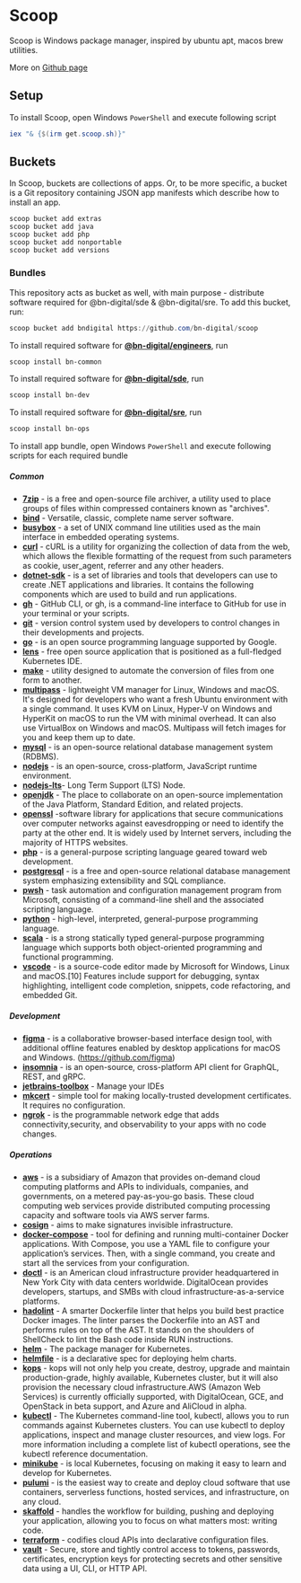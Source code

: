 # Scoop

Scoop is Windows package manager, inspired by ubuntu apt, macos brew utilities.

More on [Github page](https://github.com/ScoopInstaller/Scoop)

## Setup

To install Scoop, open Windows `PowerShell` and execute following script

```PowerShell
iex "& {$(irm get.scoop.sh)}"
```

## Buckets

In Scoop, buckets are collections of apps. Or, to be more specific, a bucket is a Git repository containing JSON app manifests which describe how to install an app.

```shell-script
scoop bucket add extras
scoop bucket add java
scoop bucket add php
scoop bucket add nonportable
scoop bucket add versions
```

### Bundles

This repository acts as bucket as well, with main purpose - distribute software required for @bn-digital/sde & @bn-digital/sre. To add this bucket, run:

```powershell
scoop bucket add bndigital https://github.com/bn-digital/scoop
```

To install required software for [**@bn-digital/engineers**](https://github.com/orgs/bn-digital/teams/engineers), run 

```powershell
scoop install bn-common
```

To install required software for [**@bn-digital/sde**](https://github.com/orgs/bn-digital/teams/sde), run 

```powershell
scoop install bn-dev
```

To install required software for [**@bn-digital/sre**](https://github.com/orgs/bn-digital/teams/sre), run 

```powershell
scoop install bn-ops
```

To install app bundle, open Windows `PowerShell` and execute following scripts for each required bundle

##### Common

- [**7zip**](https://www.7-zip.org/) - is a free and open-source file archiver, a utility used to place groups of files within compressed containers known as "archives".
- [**bind**](https://downloads.isc.org/isc/bind9/9.18.6/doc/arm/html/) - Versatile, classic, complete name server software.
- [**busybox**](https://busybox.net/) - a set of UNIX command line utilities used as the main interface in embedded operating systems.
- [**curl**](https://curl.se/download.html) - cURL is a utility for organizing the collection of data from the web, which allows the flexible formatting of the request from such parameters as cookie, user_agent, referrer and any other headers.
- [**dotnet-sdk**](https://dotnet.microsoft.com/en-us/download) - is a set of libraries and tools that developers can use to create .NET applications and libraries. It contains the following components which are used to build and run applications.
- [**gh**](https://github.com/cli/cli) - GitHub CLI, or gh, is a command-line interface to GitHub for use in your terminal or your scripts.
- [**git**](https://github.com/git/git) - version control system used by developers to control changes in their developments and projects.
- [**go**](https://go.dev/dl/) - is an open source programming language supported by Google.
- [**lens**](https://k8slens.dev/) -  free open source application that is positioned as a full-fledged Kubernetes IDE.
- [**make**](http://gnuwin32.sourceforge.net/packages/make.htm) - utility designed to automate the conversion of files from one form to another.
- [**multipass**](https://multipass.run/docs/installing-on-windows) - lightweight VM manager for Linux, Windows and macOS. It's designed for developers who want a fresh Ubuntu environment with a single command. It uses KVM on Linux, Hyper-V on Windows and HyperKit on macOS to run the VM with minimal overhead. It can also use VirtualBox on Windows and macOS. Multipass will fetch images for you and keep them up to date.
- [**mysql**](https://www.mysql.com/downloads/) - is an open-source relational database management system (RDBMS).
- [**nodejs**](https://nodejs.org/en/download/) - is an open-source, cross-platform, JavaScript runtime environment.
- [**nodejs-lts**](https://nodejs.org/en/download/)- Long Term Support (LTS) Node.
- [**openjdk**](https://jdk.java.net/18/) - The place to collaborate on an open-source implementation of the Java Platform, Standard Edition, and related projects.
- [**openssl**](https://www.openssl.org/source/) -software library for applications that secure communications over computer networks against eavesdropping or need to identify the party at the other end. It is widely used by Internet servers, including the majority of HTTPS websites.
- [**php**](https://www.php.net/downloads.php) - is a general-purpose scripting language geared toward web development.
- [**postgresql**](https://www.postgresql.org/download/windows/) - is a free and open-source relational database management system emphasizing extensibility and SQL compliance.
- [**pwsh**](https://github.com/PowerShell/PowerShell) - task automation and configuration management program from Microsoft, consisting of a command-line shell and the associated scripting language.
- [**python**](https://github.com/python/cpython) - high-level, interpreted, general-purpose programming language.
- [**scala**](https://github.com/scala/scala) - is a strong statically typed general-purpose programming language which supports both object-oriented programming and functional programming.
- [**vscode**](https://github.com/microsoft/vscode) - is a source-code editor made by Microsoft for Windows, Linux and macOS.[10] Features include support for debugging, syntax highlighting, intelligent code completion, snippets, code refactoring, and embedded Git.

##### Development

- [**figma**](https://figma.en.softonic.com/) - is a collaborative browser-based interface design tool, with additional offline features enabled by desktop applications for macOS and Windows. (https://github.com/figma)
- [**insomnia**](https://insomnia.rest/download) - is an open-source, cross-platform API client for GraphQL, REST, and gRPC.
- [**jetbrains-toolbox**](https://www.jetbrains.com/toolbox-app/) - Manage your IDEs
- [**mkcert**](https://mkcert.org/) - simple tool for making locally-trusted development certificates. It requires no configuration.
- [**ngrok**](https://ngrok.com/) - is the programmable network edge that adds connectivity,security, and observability to your apps with no code changes.

##### Operations

- [**aws**](https://github.com/aws/aws-cli) - is a subsidiary of Amazon that provides on-demand cloud computing platforms and APIs to individuals, companies, and governments, on a metered pay-as-you-go basis. These cloud computing web services provide distributed computing processing capacity and software tools via AWS server farms.
- [**cosign**](https://github.com/sigstore/cosign) - aims to make signatures invisible infrastructure.
- [**docker-compose**](https://github.com/docker/compose) - tool for defining and running multi-container Docker applications. With Compose, you use a YAML file to configure your application’s services. Then, with a single command, you create and start all the services from your configuration.
- [**doctl**](https://github.com/digitalocean/doctl) - is an American cloud infrastructure provider headquartered in New York City with data centers worldwide. DigitalOcean provides developers, startups, and SMBs with cloud infrastructure-as-a-service platforms.
- [**hadolint**](https://github.com/hadolint/hadolint) - A smarter Dockerfile linter that helps you build best practice Docker images. The linter parses the Dockerfile into an AST and performs rules on top of the AST. It stands on the shoulders of ShellCheck to lint the Bash code inside RUN instructions.
- [**helm**](https://github.com/helm/helm) - The package manager for Kubernetes.
- [**helmfile**](https://github.com/helmfile/helmfile) - is a declarative spec for deploying helm charts.
- [**kops**](https://github.com/kubernetes/kops) - kops will not only help you create, destroy, upgrade and maintain production-grade, highly available, Kubernetes cluster, but it will also provision the necessary cloud infrastructure.AWS (Amazon Web Services) is currently officially supported, with DigitalOcean, GCE, and OpenStack in beta support, and Azure and AliCloud in alpha.
- [**kubectl**](https://github.com/kubernetes/kubectl) - The Kubernetes command-line tool, kubectl, allows you to run commands against Kubernetes clusters. You can use kubectl to deploy applications, inspect and manage cluster resources, and view logs. For more information including a complete list of kubectl operations, see the kubectl reference documentation.
- [**minikube**](https://github.com/kubernetes/minikube) - is local Kubernetes, focusing on making it easy to learn and develop for Kubernetes.
- [**pulumi**](https://www.pulumi.com/docs/get-started/install/) - is the easiest way to create and deploy cloud software that use containers, serverless functions, hosted services, and infrastructure, on any cloud.
- [**skaffold**](https://github.com/googlecontainertools/skaffold) - handles the workflow for building, pushing and deploying your application, allowing you to focus on what matters most: writing code.
- [**terraform**](https://github.com/hashicorp/terraform) - codifies cloud APIs into declarative configuration files.
- [**vault**](https://github.com/hashicorp/vault) - Secure, store and tightly control access to tokens, passwords, certificates, encryption keys for protecting secrets and other sensitive data using a UI, CLI, or HTTP API.
